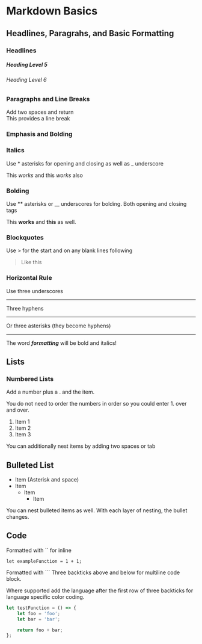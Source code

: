 # Markdown Basics

## Headlines, Paragrahs, and Basic Formatting

### Headlines

##### Heading Level 5

###### Heading Level 6

### Paragraphs and Line Breaks

Add two spaces and return  
This provides a line break

### Emphasis and Bolding

### Italics

Use \* asterisks for opening and closing as well as \_ underscore

This _works_ and this _works_ also

### Bolding

Use \*\* asterisks or \_\_ underscores for bolding. Both opening and closing tags

This **works** and **this** as well.

### Blockquotes

Use > for the start and on any blank lines following

> Like this

### Horizontal Rule

Use three underscores

---

Three hyphens

---

Or three asterisks (they become hyphens)

---

The word **_formatting_** will be bold and italics!

## Lists

### Numbered Lists

Add a number plus a . and the item.

You do not need to order the numbers in order so you could enter 1. over and over.

1. Item 1
1. Item 2
1. Item 3

You can additionally nest items by adding two spaces or tab

## Bulleted List

- Item (Asterisk and space)
- Item
  - Item
    - Item

You can nest bulleted items as well. With each layer of nesting, the bullet changes.

## Code

Formatted with `` for inline

`let exampleFunction = 1 + 1;`

Formatted with ``` Three backticks above and below for multiline code block.

Where supported add the language after the first row of three backticks for language specific color coding.

```Javascript
let testFunction = () => {
    let foo = 'foo';
    let bar = 'bar';

    return foo + bar;
};
```
